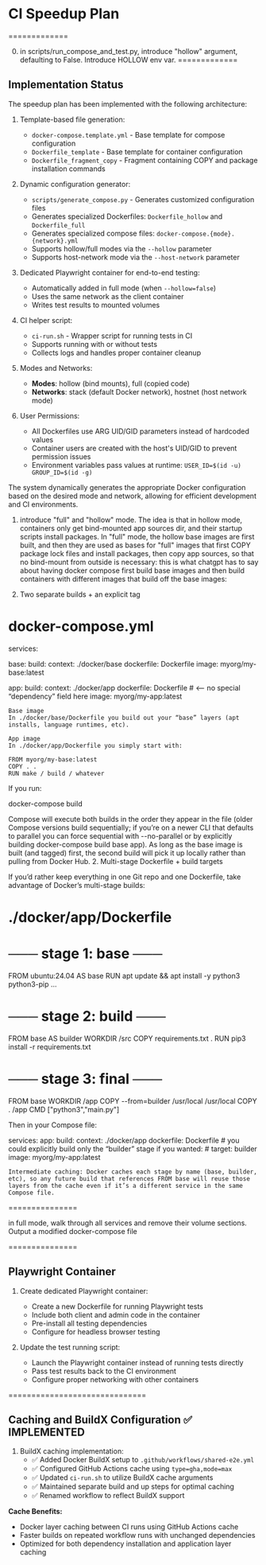 # CI Speedup Plan

=============

0. in scripts/run_compose_and_test.py, introduce "hollow" argument, defaulting to False. Introduce HOLLOW env var.
=============

## Implementation Status

The speedup plan has been implemented with the following architecture:

1. Template-based file generation:
   - `docker-compose.template.yml` - Base template for compose configuration
   - `Dockerfile_template` - Base template for container configuration
   - `Dockerfile_fragment_copy` - Fragment containing COPY and package installation commands

2. Dynamic configuration generator:
   - `scripts/generate_compose.py` - Generates customized configuration files
   - Generates specialized Dockerfiles: `Dockerfile_hollow` and `Dockerfile_full`
   - Generates specialized compose files: `docker-compose.{mode}.{network}.yml`
   - Supports hollow/full modes via the `--hollow` parameter
   - Supports host-network mode via the `--host-network` parameter

3. Dedicated Playwright container for end-to-end testing:
   - Automatically added in full mode (when `--hollow=false`)
   - Uses the same network as the client container
   - Writes test results to mounted volumes

4. CI helper script:
   - `ci-run.sh` - Wrapper script for running tests in CI
   - Supports running with or without tests
   - Collects logs and handles proper container cleanup

5. Modes and Networks:
   - **Modes**: hollow (bind mounts), full (copied code)
   - **Networks**: stack (default Docker network), hostnet (host network mode)

6. User Permissions:
   - All Dockerfiles use ARG UID/GID parameters instead of hardcoded values
   - Container users are created with the host's UID/GID to prevent permission issues
   - Environment variables pass values at runtime: `USER_ID=$(id -u) GROUP_ID=$(id -g)`

The system dynamically generates the appropriate Docker configuration based on the desired mode and network, allowing for efficient development and CI environments.


1. introduce "full" and "hollow" mode. The idea is that in hollow mode, containers only get bind-mounted app sources dir, and their startup scripts install packages. In "full" mode, the hollow base images are first built, and then they are used as bases for "full" images that first COPY package lock files and install packages, then copy app sources, so that no bind-mount from outside is necessary:
this is what chatgpt has to say about having docker compose first build base images and then build containers with different images that build off the base images:


1. Two separate builds + an explicit tag

# docker-compose.yml
services:

  base:
    build:
      context: ./docker/base
      dockerfile: Dockerfile
    image: myorg/my-base:latest

  app:
    build:
      context: ./docker/app
      dockerfile: Dockerfile
      # <-- no special “dependency” field here
    image: myorg/my-app:latest

    Base image
    In ./docker/base/Dockerfile you build out your “base” layers (apt installs, language runtimes, etc).

    App image
    In ./docker/app/Dockerfile you simply start with:

    FROM myorg/my-base:latest
    COPY . .
    RUN make / build / whatever

If you run:

docker-compose build

Compose will execute both builds in the order they appear in the file (older Compose versions build sequentially; if you’re on a newer CLI that defaults to parallel you can force sequential with --no-parallel or by explicitly building docker-compose build base app). As long as the base image is built (and tagged) first, the second build will pick it up locally rather than pulling from Docker Hub.
2. Multi-stage Dockerfile + build targets

If you’d rather keep everything in one Git repo and one Dockerfile, take advantage of Docker’s multi-stage builds:

# ./docker/app/Dockerfile

# ─── stage 1: base ───
FROM ubuntu:24.04 AS base
RUN apt update && apt install -y python3 python3-pip …  

# ─── stage 2: build ───
FROM base AS builder
WORKDIR /src
COPY requirements.txt .
RUN pip3 install -r requirements.txt

# ─── stage 3: final ───
FROM base
WORKDIR /app
COPY --from=builder /usr/local /usr/local
COPY . /app
CMD ["python3","main.py"]

Then in your Compose file:

services:
  app:
    build:
      context: ./docker/app
      dockerfile: Dockerfile
      # you could explicitly build only the “builder” stage if you wanted:
      # target: builder
    image: myorg/my-app:latest

    Intermediate caching: Docker caches each stage by name (base, builder, etc), so any future build that references FROM base will reuse those layers from the cache even if it’s a different service in the same Compose file.




===============




in full mode, walk through all services and remove their volume sections. Output a modified docker-compose file

===============

## Playwright Container

1. Create dedicated Playwright container:
   - Create a new Dockerfile for running Playwright tests
   - Include both client and admin code in the container
   - Pre-install all testing dependencies
   - Configure for headless browser testing

2. Update the test running script:
   - Launch the Playwright container instead of running tests directly
   - Pass test results back to the CI environment
   - Configure proper networking with other containers

==============================



## Caching and BuildX Configuration ✅ IMPLEMENTED

1. BuildX caching implementation:
   - ✅ Added Docker BuildX setup to `.github/workflows/shared-e2e.yml`
   - ✅ Configured GitHub Actions cache using `type=gha,mode=max`
   - ✅ Updated `ci-run.sh` to utilize BuildX cache arguments
   - ✅ Maintained separate build and up steps for optimal caching
   - ✅ Renamed workflow to reflect BuildX support

**Cache Benefits:**
- Docker layer caching between CI runs using GitHub Actions cache
- Faster builds on repeated workflow runs with unchanged dependencies
- Optimized for both dependency installation and application layer caching

